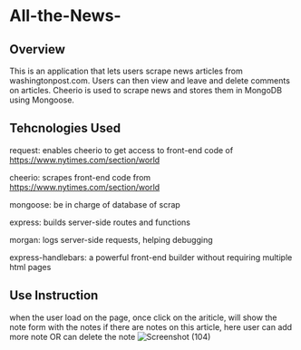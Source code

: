 # All-the-News-
## Overview
This is an application that lets users scrape news articles from washingtonpost.com. Users can then view and leave and delete comments on articles. Cheerio is used to scrape news and stores them in MongoDB using Mongoose. 

## Tehcnologies Used
request: enables cheerio to get access to front-end code of https://www.nytimes.com/section/world

cheerio: scrapes front-end code from https://www.nytimes.com/section/world

mongoose: be in charge of database of scrap

express: builds server-side routes and functions

morgan: logs server-side requests, helping debugging

express-handlebars: a powerful front-end builder without requiring multiple html pages

## Use Instruction
when the user load on the page, once click on the ariticle, will show the note form with the notes if there are notes on this article, here user can add more note OR can delete the note
![Screenshot (104)](https://user-images.githubusercontent.com/47795010/56716809-1448a480-66f0-11e9-9ae7-abf4a02d1653.png)
